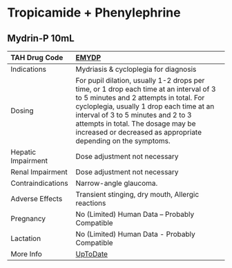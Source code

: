 # Tropicamide + Phenylephrine

## Mydrin-P 10mL

| TAH Drug Code      | [EMYDP](https://www.tahsda.org.tw/drugs/hissearch.php?drug_code=EMYDP)                                                                                                                                                                                                                                                    |
|:-------------------|:--------------------------------------------------------------------------------------------------------------------------------------------------------------------------------------------------------------------------------------------------------------------------------------------------------------------------|
| Indications        | Mydriasis & cycloplegia for diagnosis                                                                                                                                                                                                                                                                                     |
| Dosing             | For pupil dilation, usually 1-2 drops per time, or 1 drop each time at an interval of 3 to 5 minutes and 2 attempts in total. For cycloplegia, usually 1 drop each time at an interval of 3 to 5 minutes and 2 to 3 attempts in total. The dosage may be increased or decreased as appropriate depending on the symptoms. |
| Hepatic Impairment | Dose adjustment not necessary                                                                                                                                                                                                                                                                                             |
| Renal Impairment   | Dose adjustment not necessary                                                                                                                                                                                                                                                                                             |
| Contraindications  | Narrow-angle glaucoma.                                                                                                                                                                                                                                                                                                    |
| Adverse Effects    | Transient stinging, dry mouth, Allergic reactions                                                                                                                                                                                                                                                                         |
| Pregnancy          | No (Limited) Human Data – Probably Compatible                                                                                                                                                                                                                                                                             |
| Lactation          | No (Limited) Human Data - Probably Compatible                                                                                                                                                                                                                                                                             |
| More Info          | [UpToDate](https://www.uptodate.com/contents/tropicamide-and-phenylephrine-drug-information)                                                                                                                                                                                                                              |

